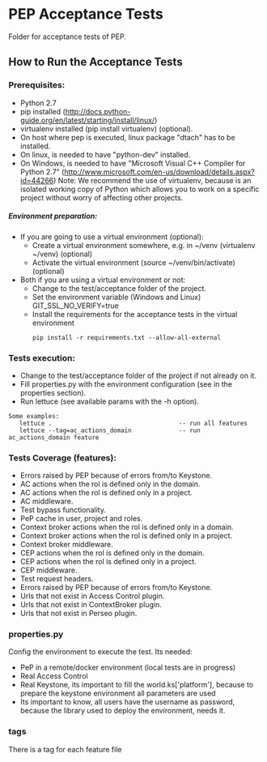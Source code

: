 # PEP Acceptance Tests

Folder for acceptance tests of PEP.

## How to Run the Acceptance Tests

### Prerequisites:

- Python 2.7
- pip installed (http://docs.python-guide.org/en/latest/starting/install/linux/)
- virtualenv installed (pip install virtualenv) (optional).
- On host where pep is executed, linux package "dtach" has to be installed.
- On linux, is needed to have "python-dev" installed.
- On Windows, is needed to have "Microsoft Visual C++ Compiler for Python 2.7" (http://www.microsoft.com/en-us/download/details.aspx?id=44266)
Note: We recommend the use of virtualenv, because is an isolated working copy of Python which allows you to work on a specific project without worry of affecting other projects.

##### Environment preparation:

- If you are going to use a virtual environment (optional):
  * Create a virtual environment somewhere, e.g. in ~/venv (virtualenv ~/venv) (optional)
  * Activate the virtual environment (source ~/venv/bin/activate) (optional)
- Both if you are using a virtual environment or not:
  * Change to the test/acceptance folder of the project.
  * Set the environment variable (Windows and Linux) GIT_SSL_NO_VERIFY=true
  * Install the requirements for the acceptance tests in the virtual environment
     ```
     pip install -r requirements.txt --allow-all-external
     ```

### Tests execution:

- Change to the test/acceptance folder of the project if not already on it.
- Fill properties.py with the environment configuration (see in the properties section).
- Run lettuce (see available params with the -h option).

```
Some examples:
   lettuce .                                   -- run all features
   lettuce --tag=ac_actions_domain             -- run ac_actions_domain feature
```

### Tests Coverage (features):

- Errors raised by PEP because of errors from/to Keystone.
- AC actions when the rol is defined only in the domain.
- AC actions when the rol is defined only in a project.
- AC middleware.
- Test bypass functionality.
- PeP cache in user, project and roles.
- Context broker actions when the rol is defined only in a domain.
- Context broker actions when the rol is defined only in a project.
- Context broker middleware.
- CEP actions when the rol is defined only in the domain.
- CEP actions when the rol is defined only in a project.
- CEP middleware.
- Test request headers.
- Errors raised by PEP because of errors from/to Keystone.
- Urls that not exist in Access Control plugin.
- Urls that not exist in ContextBroker plugin.
- Urls that not exist in Perseo plugin.

### properties.py

Config the environment to execute the test.
Its needed:

- PeP in a remote/docker environment (local tests are in progress)
- Real Access Control
- Real Keystone, its important to fill the world.ks['platform'], because to prepare
the keystone environment all parameters are used
- Its important to know, all users have the username as password, because the library
used to deploy the environment, needs it.

### tags

There is a tag for each feature file

